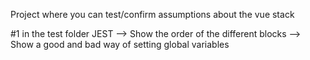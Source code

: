 Project where you can test/confirm assumptions about the vue stack

#1 in the test folder
JEST --> Show the order of the different blocks
--> Show a good and bad way of setting global variables
